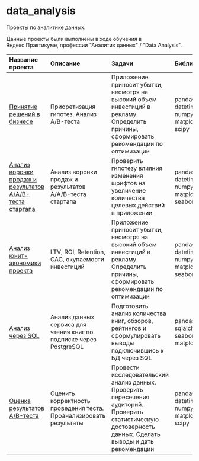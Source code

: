# data_analysis
Проекты по аналитике данных. <br>

Данные проекты были выполнены в ходе обучения в Яндекс.Практикуме, профессии "Аналитик данных" / "Data Analysis".

| Название проекта | Описание | Задачи | Библиотеки | 
| :---------------------- | :---------------------- | :---------------------- | :---------------------- |
| [Принятие решений в бизнесе](https://github.com/vindsa/data_analysis/tree/main/ab_tests) | Приоретизация гипотез. Анализ A/B-теста | Приложение приносит убытки, несмотря на высокий объем инвестиций в рекламу. Определить причины, сформировать рекомендации по оптимизации | pandas, datetime, numpy, matplotlib, scipy
| [Анализ воронки продаж и результатов А/A/B-теста стартапа](https://github.com/vindsa/data_analysis/tree/main/funnel_aab_test) | Анализ воронки продаж и результатов А/A/B-теста стартапа | Проверить гипотезу влияния изменения шрифтов на увеличение количества целевых действий в приложении | pandas, datetime, numpy, matplotlib, seaborn
| [Анализ юнит-экономики проекта](https://github.com/vindsa/data_analysis/tree/main/unit_economics) |  LTV, ROI, Retention, CAC, окупаемости инвестиций | Приложение приносит убытки, несмотря на высокий объем инвестиций в рекламу. Определить причины, сформировать рекомендации по оптимизации | pandas, datetime, numpy, matplotlib, seaborn
| [Анализ через SQL](https://github.com/vindsa/data_analysis/tree/main/sql) |  Анализ данных сервиса для чтения книг по подписке через PostgreSQL | Подготовить анализ количества книг, обзоров, рейтингов и сформулировать выводы подключившись к БД через SQL | pandas, sqlalchemy, seaborn, matplotlib
| [Оценка результатов A/B-теста](https://github.com/vindsa/data_analysis/tree/main/ab_test_evaluation) |  Оценить корректность проведения теста. Проанализировать результаты | Провести исследовательский анализ данных. Проверить пересечения аудиторий. Проверить статистическую достоверность данных. Сделать выводы и дать рекомендации| pandas, datetime, numpy, matplotlib, scipy

